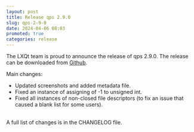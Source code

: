```yaml
---
layout: post
title: Release qps 2.9.0
slug: qps-2-9-0
date: 2024-04-06 08:03
promoted: true
categories: release
---
```


The LXQt team is proud to announce the release of qps 2.9.0.
The release can be downloaded from [Github](https://github.com/lxqt/qps/releases).

Main changes:

 * Updated screenshots and added metadata file.
 * Fixed an instance of assigning of -1 to unsigned int.
 * Fixed all instances of non-closed file descriptors (to fix an issue that caused a blank list for some users).

<br/>
A full list of changes is in the CHANGELOG file.
<br/>

